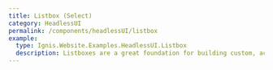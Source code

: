 ```yaml
---
title: Listbox (Select)
category: HeadlessUI
permalink: /components/headlessUI/listbox
example:
  type: Ignis.Website.Examples.HeadlessUI.Listbox
  description: Listboxes are a great foundation for building custom, accessible select menus for your app, complete with robust support for keyboard navigation.
---
```



